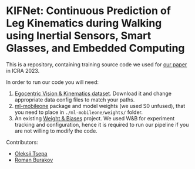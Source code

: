 # KIFNet: Continuous Prediction of Leg Kinematics during Walking using Inertial Sensors, Smart Glasses, and Embedded Computing

This is a repository, containing training source code we used for [our paper](https://drive.google.com/file/d/1VJ9a6I215R_XjWRcR6_4BoY7WIcNk8FG/view) in ICRA 2023.  

In order to run our code you will need:
1. [Egocentric Vision & Kinematics dataset](https://github.com/abs711/The-way-of-the-future). Download it and change appropriate data config files to match your paths.
2. [ml-mobileone](https://github.com/apple/ml-mobileone) package and model weights (we used S0 unfused), that you need to place in `./ml-mobileone/weights/` folder.
3. An existing [Weight & Biases](https://wandb.ai/) project. We used W&B for experiment tracking and configuration, hence it is required to run our pipeline if you are not willing to modify the code.

Contributors:  
* [Oleksii Tsepa](https://github.com/imgremlin)  
* [Roman Burakov](https://github.com/Anvilondre)
